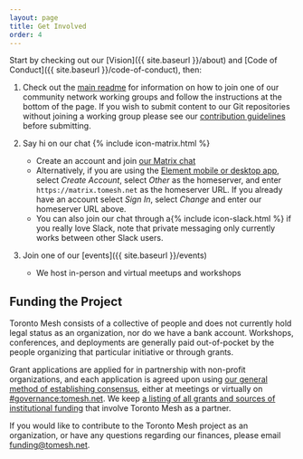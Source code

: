```yaml
---
layout: page
title: Get Involved
order: 4
---
```


Start by checking out our [Vision]({{ site.baseurl }}/about) and [Code of Conduct]({{ site.baseurl }}/code-of-conduct), then:

1. Check out the [main readme](https://github.com/tomeshnet/toronto-community-network/blob/master/README.md) for information on how to join one of our community network working groups and follow the instructions at the bottom of the page. If you wish to submit content to our Git repositories without joining a working group please see our [contribution guidelines](https://github.com/tomeshnet/documents/blob/master/CONTRIBUTING.md) before submitting.

2. Say hi on our chat {% include icon-matrix.html %}
    - Create an account and join [our Matrix chat](https://chat.tomesh.net/#/room/#tomesh:tomesh.net)
    - Alternatively, if you are using the [Element mobile or desktop app](https://element.io/), select _Create Account_, select _Other_ as the homeserver, and enter `https://matrix.tomesh.net` as the homeserver URL. If you already have an account select _Sign In_, select _Change_ and enter our homeserver URL above.
    - You can also join our chat through a{% include icon-slack.html %} if you really love Slack, note that private messaging only currently works between other Slack users.

3. Join one of our [events]({{ site.baseurl }}/events)
    - We host in-person and virtual meetups and workshops

## Funding the Project

Toronto Mesh consists of a collective of people and does not currently hold legal status as an organization, nor do we have a bank account. Workshops, conferences, and deployments are generally paid out-of-pocket by the people organizing that particular initiative or through grants.

Grant applications are applied for in partnership with non-profit organizations, and each application is agreed upon using [our general method of establishing consensus](https://github.com/tomeshnet/documents/blob/master/governance/coordination-structure.md#decision-making), either at meetings or virtually on [#governance:tomesh.net](https://chat.tomesh.net/#/room/#governance:tomesh.net). We keep [a listing of all grants and sources of institutional funding](https://github.com/tomeshnet/documents/tree/master/governance/funding.md) that involve Toronto Mesh as a partner.

If you would like to contribute to the Toronto Mesh project as an organization, or have any questions regarding our finances, please email [funding@tomesh.net](mailto:funding@tomesh.net).
